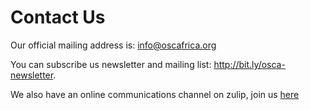 # Contact Us

Our official mailing address is: info@oscafrica.org

You can subscribe us newsletter and mailing list:
<http://bit.ly/osca-newsletter>.

We also have an online communications channel on zulip, join us [here](https://oscafrica.zulipchat.com)
